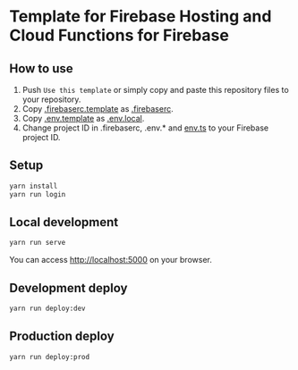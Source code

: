 # Template for Firebase Hosting and Cloud Functions for Firebase

## How to use

1. Push `Use this template` or simply copy and paste this repository files to your repository.
1. Copy [.firebaserc.template](./.firebaserc.template) as [.firebaserc](./.firebaserc).
1. Copy [.env.template](./.env.template) as [.env.local](./.env.local).
1. Change project ID in .firebaserc, .env.* and [env.ts](./functions/src/shared/env.ts) to your Firebase project ID.

## Setup

```bash
yarn install
yarn run login
```

## Local development

```bash
yarn run serve
```

You can access <http://localhost:5000> on your browser.

## Development deploy

```bash
yarn run deploy:dev
```

## Production deploy

```bash
yarn run deploy:prod
```
